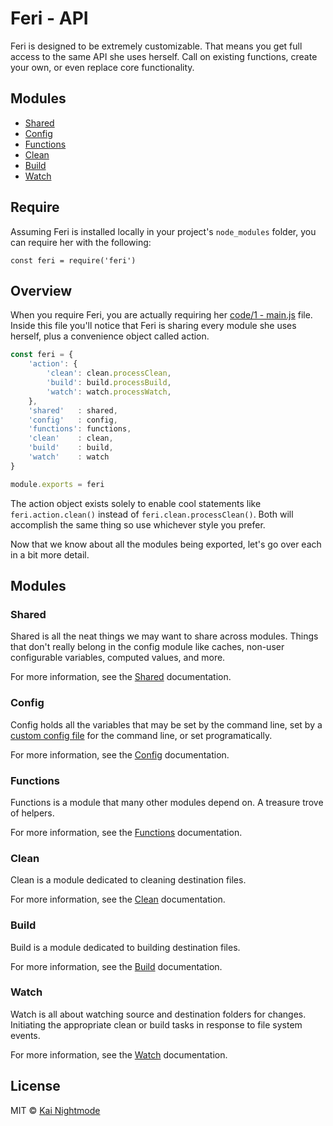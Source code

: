 # Feri - API

Feri is designed to be extremely customizable. That means you get full access to the same API she uses herself. Call on existing functions, create your own, or even replace core functionality.

## Modules

* [Shared](shared.md#feri---shared)
* [Config](config.md#feri---config)
* [Functions](functions.md#feri---functions)
* [Clean](clean.md#feri---clean)
* [Build](build.md#feri---build)
* [Watch](watch.md#feri---watch)

## Require

Assuming Feri is installed locally in your project's `node_modules` folder, you can require her with the following:

    const feri = require('feri')

## Overview

When you require Feri, you are actually requiring her [code/1 - main.js](../../../code/1%20-%20main.js) file. Inside this file you'll notice that Feri is sharing every module she uses herself, plus a convenience object called action.

```js
const feri = {
    'action': {
        'clean': clean.processClean,
        'build': build.processBuild,
        'watch': watch.processWatch,
    },
    'shared'   : shared,
    'config'   : config,
    'functions': functions,
    'clean'    : clean,
    'build'    : build,
    'watch'    : watch
}

module.exports = feri
```

The action object exists solely to enable cool statements like `feri.action.clean()` instead of `feri.clean.processClean()`. Both will accomplish the same thing so use whichever style you prefer.

Now that we know about all the modules being exported, let's go over each in a bit more detail.

## Modules

### Shared

Shared is all the neat things we may want to share across modules. Things that don't really belong in the config module like caches, non-user configurable variables, computed values, and more.

For more information, see the [Shared](shared.md#feri---shared) documentation.

### Config

Config holds all the variables that may be set by the command line, set by a [custom config file](../custom-config-file.md#feri---custom-config-file) for the command line, or set programatically.

For more information, see the [Config](config.md#feri---config) documentation.

### Functions

Functions is a module that many other modules depend on. A treasure trove of helpers.

For more information, see the [Functions](functions.md#feri---functions) documentation.

### Clean

Clean is a module dedicated to cleaning destination files.

For more information, see the [Clean](clean.md#feri---clean) documentation.

### Build

Build is a module dedicated to building destination files.

For more information, see the [Build](build.md#feri---build) documentation.

### Watch

Watch is all about watching source and destination folders for changes. Initiating the appropriate clean or build tasks in response to file system events.

For more information, see the [Watch](watch.md#feri---watch) documentation.

## License

MIT © [Kai Nightmode](https://twitter.com/kai_nightmode)